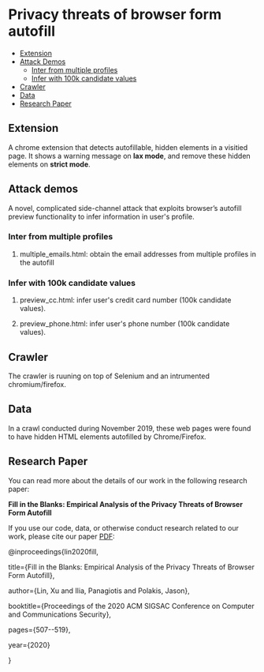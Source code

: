 
# Privacy threats of browser form autofill

- [Extension](#Extension)
- [Attack Demos](#Attack-demos)
    - [Inter from multiple profiles](#Inter-from-multiple-profiles)
    - [Infer with 100k candidate values](#Infer-with-100k-candidate-values)
- [Crawler](#crawler)
- [Data](#data)
- [Research Paper](#Research-Paper)

## Extension
A chrome extension that detects autofillable, hidden elements in a visitied page. It shows a warning message on **lax mode**, and remove these hidden elements on **strict mode**.

## Attack demos
A novel, complicated side-channel attack that exploits browser’s autofill preview functionality to infer information in user's profile.

### Inter from multiple profiles

1. multiple_emails.html: obtain the email addresses from multiple profiles in the autofill

### Infer with 100k candidate values
1. preview_cc.html: infer user's credit card number (100k candidate values).

2. preview_phone.html: infer user's phone number (100k candidate values).

## Crawler
The crawler is ruuning on top of Selenium and an intrumented chromium/firefox.

## Data
In a crawl conducted during November 2019, these web pages were found to have hidden HTML elements autofilled by Chrome/Firefox.

## Research Paper
You can read more about the details of our work in the following research paper:

**Fill in the Blanks: Empirical Analysis of the Privacy Threats of Browser Form Autofill**

If you use our code, data, or otherwise conduct research related to our work, please cite our paper [PDF](https://dl.acm.org/doi/pdf/10.1145/3372297.3417271):

@inproceedings{lin2020fill,

  title={Fill in the Blanks: Empirical Analysis of the Privacy Threats of Browser Form Autofill},
  
  author={Lin, Xu and Ilia, Panagiotis and Polakis, Jason},
  
  booktitle={Proceedings of the 2020 ACM SIGSAC Conference on Computer and Communications Security},
  
  pages={507--519},
  
  year={2020}
  
}
